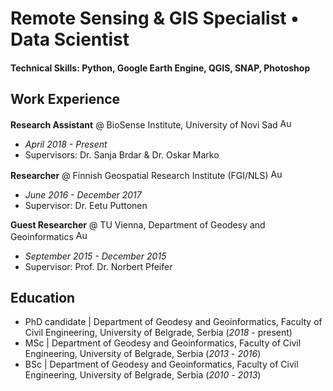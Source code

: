 # Remote Sensing & GIS Specialist • Data Scientist

#### Technical Skills: Python, Google Earth Engine, QGIS, SNAP, Photoshop

## Work Experience
**Research Assistant** @ BioSense Institute, University of Novi Sad <img src="https://upload.wikimedia.org/wikipedia/commons/thumb/f/ff/Flag_of_Serbia.svg/255px-Flag_of_Serbia.svg.png" alt="Austrian Flag" width="20" height="16">
- _April 2018 - Present_
- Supervisors: Dr. Sanja Brdar & Dr. Oskar Marko

**Researcher** @ Finnish Geospatial Research Institute (FGI/NLS) <img src="https://upload.wikimedia.org/wikipedia/commons/thumb/b/bc/Flag_of_Finland.svg/255px-Flag_of_Finland.svg.png" alt="Austrian Flag" width="20" height="16">
- _June 2016 - December 2017_
- Supervisor: Dr. Eetu Puttonen

**Guest Researcher** @ TU Vienna, Department of Geodesy and Geoinformatics <img src="https://upload.wikimedia.org/wikipedia/commons/4/41/Flag_of_Austria.svg" alt="Austrian Flag" width="20" height="16">
- _September 2015 - December 2015_
- Supervisor: Prof. Dr. Norbert Pfeifer

## Education
- PhD candidate | Department of Geodesy and Geoinformatics, Faculty of Civil Engineering, University of Belgrade, Serbia (_2018_ - present)	
- MSc | Department of Geodesy and Geoinformatics, Faculty of Civil Engineering, University of Belgrade, Serbia (_2013_ - _2016_)
- BSc | Department of Geodesy and Geoinformatics, Faculty of Civil Engineering, University of Belgrade, Serbia (_2010_ - _2013_)	

